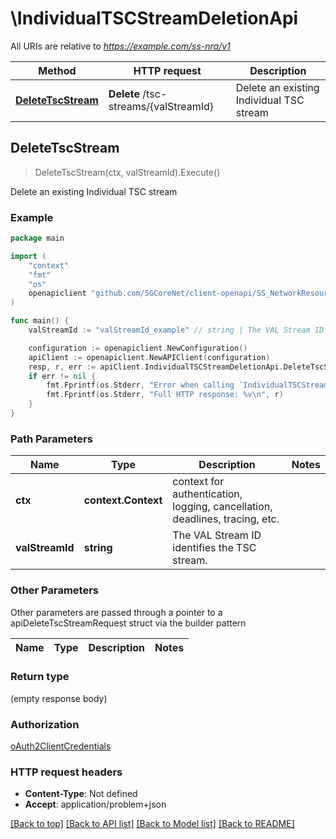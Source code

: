 # \IndividualTSCStreamDeletionApi

All URIs are relative to *https://example.com/ss-nra/v1*

Method | HTTP request | Description
------------- | ------------- | -------------
[**DeleteTscStream**](IndividualTSCStreamDeletionApi.md#DeleteTscStream) | **Delete** /tsc-streams/{valStreamId} | Delete an existing Individual TSC stream



## DeleteTscStream

> DeleteTscStream(ctx, valStreamId).Execute()

Delete an existing Individual TSC stream

### Example

```go
package main

import (
    "context"
    "fmt"
    "os"
    openapiclient "github.com/5GCoreNet/client-openapi/SS_NetworkResourceAdaptation"
)

func main() {
    valStreamId := "valStreamId_example" // string | The VAL Stream ID identifies the TSC stream.

    configuration := openapiclient.NewConfiguration()
    apiClient := openapiclient.NewAPIClient(configuration)
    resp, r, err := apiClient.IndividualTSCStreamDeletionApi.DeleteTscStream(context.Background(), valStreamId).Execute()
    if err != nil {
        fmt.Fprintf(os.Stderr, "Error when calling `IndividualTSCStreamDeletionApi.DeleteTscStream``: %v\n", err)
        fmt.Fprintf(os.Stderr, "Full HTTP response: %v\n", r)
    }
}
```

### Path Parameters


Name | Type | Description  | Notes
------------- | ------------- | ------------- | -------------
**ctx** | **context.Context** | context for authentication, logging, cancellation, deadlines, tracing, etc.
**valStreamId** | **string** | The VAL Stream ID identifies the TSC stream. | 

### Other Parameters

Other parameters are passed through a pointer to a apiDeleteTscStreamRequest struct via the builder pattern


Name | Type | Description  | Notes
------------- | ------------- | ------------- | -------------


### Return type

 (empty response body)

### Authorization

[oAuth2ClientCredentials](../README.md#oAuth2ClientCredentials)

### HTTP request headers

- **Content-Type**: Not defined
- **Accept**: application/problem+json

[[Back to top]](#) [[Back to API list]](../README.md#documentation-for-api-endpoints)
[[Back to Model list]](../README.md#documentation-for-models)
[[Back to README]](../README.md)

